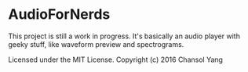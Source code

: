 # AudioForNerds

This project is still a work in progress.
It's basically an audio player with geeky stuff, like waveform preview and spectrograms.


Licensed under the MIT License.
Copyright (c) 2016 Chansol Yang

